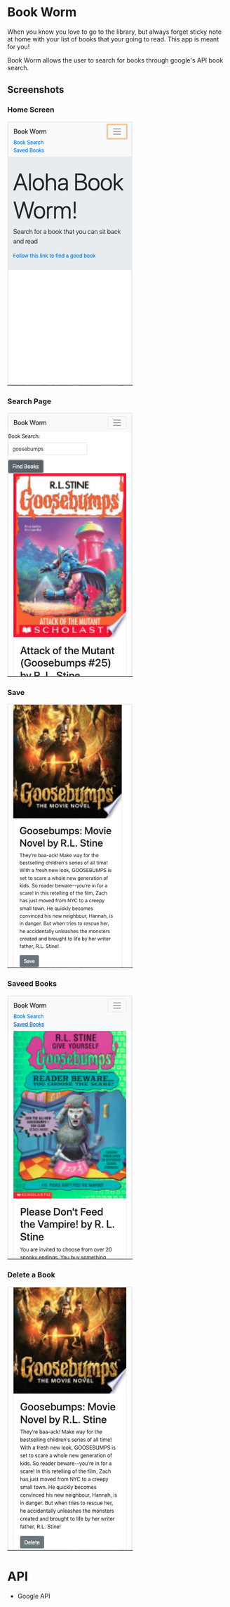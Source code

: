 # Book Worm 
When you know you love to go to the library, but always forget sticky note at home with your list of books that your going to read. This app is meant for you! 

Book Worm allows the user to search for books through google's API book search. 


## Screenshots
### Home Screen
![Home](/assets/Home.png)

### Search Page
![Search](/assets/Search.png)

### Save
![Save](/assets/Save.png)

### Saveed Books
![Saved](/assets/Saved.png)

### Delete a Book
![Delete](/assets/Delete.png)



# API
- Google API